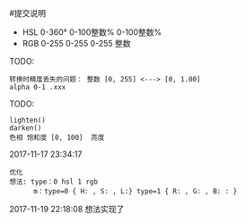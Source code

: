 #提交说明
- HSL 0-360° 0-100整数% 0-100整数%
- RGB 0-255 0-255 0-255 整数

TODO:
```
转换时精度丢失的问题： 整数 [0, 255] <---> [0, 1.00]
alpha 0-1 .xxx
```
TODO:
```
lighten()
darken()
色相 饱和度 [0, 100]  亮度
```
2017-11-17 23:34:17
```
优化
想法: type：0 hsl 1 rgb 
      m：type=0 { H: , S: , L:} type=1 { R: , G: , B: : }
```
2017-11-19 22:18:08
    想法实现了